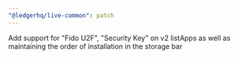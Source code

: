 ```yaml
---
"@ledgerhq/live-common": patch
---
```


Add support for "Fido U2F", "Security Key" on v2 listApps as well as maintaining the order of installation in the storage bar

